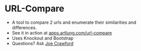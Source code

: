 # URL-Compare

* A tool to compare 2 urls and enumerate their similarities and differences.
* See it in action at [apps.artlung.com/url-compare](https://apps.artlung.com/url-compare/)
* Uses Knockout and Bootstrap
* Questions? Ask [Joe Crawford](http://artlung.com/)
